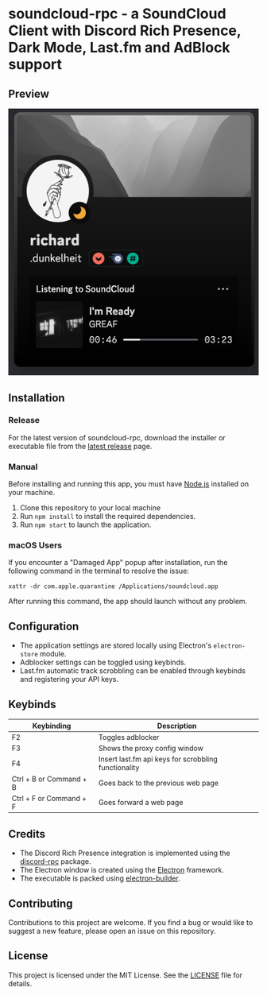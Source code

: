 # soundcloud-rpc - a SoundCloud Client with Discord Rich Presence, Dark Mode, Last.fm and AdBlock support

## Preview

![Preview Image](./images/preview.png)

## Installation

### Release
For the latest version of soundcloud-rpc, download the installer or executable file from the [latest release](https://github.com/richardhbtz/soundcloud-rpc/releases) page.

### Manual

Before installing and running this app, you must have [Node.js](https://nodejs.org/) installed on your machine. 

1. Clone this repository to your local machine
2. Run `npm install` to install the required dependencies.
3. Run `npm start` to launch the application.

### macOS Users
If you encounter a "Damaged App" popup after installation, run the following command in the terminal to resolve the issue:
```
xattr -dr com.apple.quarantine /Applications/soundcloud.app
```
After running this command, the app should launch without any problem.

## Configuration

- The application settings are stored locally using Electron's `electron-store` module.
- Adblocker settings can be toggled using keybinds.
- Last.fm automatic track scrobbling can be enabled through keybinds and registering your API keys.

## Keybinds

| Keybinding              | Description                                                            |
| ----------------------- | ---------------------------------------------------------------------- |
| F2                      | Toggles adblocker                                                      |
| F3                      | Shows the proxy config window                                          |
| F4                      | Insert last.fm api keys for scrobbling functionality                   |
| Ctrl + B or Command + B | Goes back to the previous web page                                     |
| Ctrl + F or Command + F | Goes forward a web page                                                |

## Credits

- The Discord Rich Presence integration is implemented using the [discord-rpc](https://www.npmjs.com/package/discord-rpc) package.
- The Electron window is created using the [Electron](https://www.electronjs.org/) framework.
- The executable is packed using [electron-builder](https://www.electron.build/).

## Contributing

Contributions to this project are welcome. If you find a bug or would like to suggest a new feature, please open an issue on this repository.

## License

This project is licensed under the MIT License. See the [LICENSE](./LICENSE) file for details.
